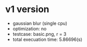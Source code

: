 # v1 version
- gaussian blur (single cpu)
- optimization: no
- testcase: basic.png, r = 3
- total execuation time: 5.86696(s)